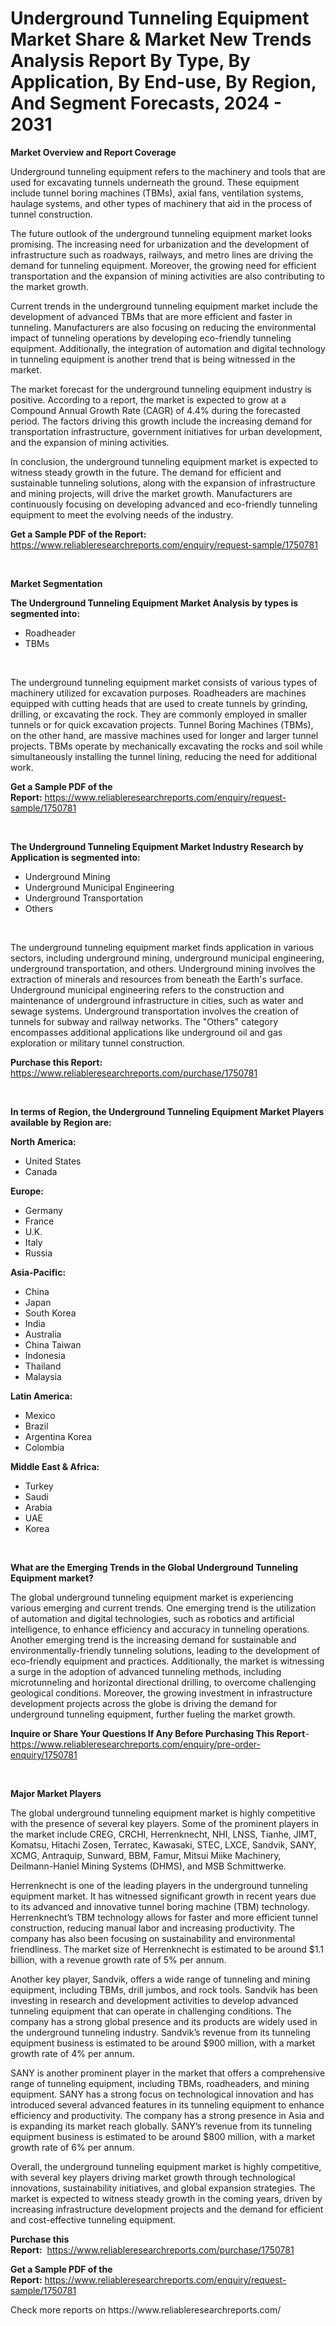<p><h1>Underground Tunneling Equipment Market Share & Market New Trends Analysis Report By Type, By Application, By End-use, By Region, And Segment Forecasts, 2024 - 2031</h1></p><p><strong>Market Overview and Report Coverage</strong></p>
<p><p>Underground tunneling equipment refers to the machinery and tools that are used for excavating tunnels underneath the ground. These equipment include tunnel boring machines (TBMs), axial fans, ventilation systems, haulage systems, and other types of machinery that aid in the process of tunnel construction.</p><p>The future outlook of the underground tunneling equipment market looks promising. The increasing need for urbanization and the development of infrastructure such as roadways, railways, and metro lines are driving the demand for tunneling equipment. Moreover, the growing need for efficient transportation and the expansion of mining activities are also contributing to the market growth.</p><p>Current trends in the underground tunneling equipment market include the development of advanced TBMs that are more efficient and faster in tunneling. Manufacturers are also focusing on reducing the environmental impact of tunneling operations by developing eco-friendly tunneling equipment. Additionally, the integration of automation and digital technology in tunneling equipment is another trend that is being witnessed in the market.</p><p>The market forecast for the underground tunneling equipment industry is positive. According to a report, the market is expected to grow at a Compound Annual Growth Rate (CAGR) of 4.4% during the forecasted period. The factors driving this growth include the increasing demand for transportation infrastructure, government initiatives for urban development, and the expansion of mining activities.</p><p>In conclusion, the underground tunneling equipment market is expected to witness steady growth in the future. The demand for efficient and sustainable tunneling solutions, along with the expansion of infrastructure and mining projects, will drive the market growth. Manufacturers are continuously focusing on developing advanced and eco-friendly tunneling equipment to meet the evolving needs of the industry.</p></p>
<p><strong>Get a Sample PDF of the Report:</strong> <a href="https://www.reliableresearchreports.com/enquiry/request-sample/1750781">https://www.reliableresearchreports.com/enquiry/request-sample/1750781</a></p>
<p>&nbsp;</p>
<p><strong>Market Segmentation</strong></p>
<p><strong>The Underground Tunneling Equipment Market Analysis by types is segmented into:</strong></p>
<p><ul><li>Roadheader</li><li>TBMs</li></ul></p>
<p>&nbsp;</p>
<p><p>The underground tunneling equipment market consists of various types of machinery utilized for excavation purposes. Roadheaders are machines equipped with cutting heads that are used to create tunnels by grinding, drilling, or excavating the rock. They are commonly employed in smaller tunnels or for quick excavation projects. Tunnel Boring Machines (TBMs), on the other hand, are massive machines used for longer and larger tunnel projects. TBMs operate by mechanically excavating the rocks and soil while simultaneously installing the tunnel lining, reducing the need for additional work.</p></p>
<p><strong>Get a Sample PDF of the Report:</strong>&nbsp;<a href="https://www.reliableresearchreports.com/enquiry/request-sample/1750781">https://www.reliableresearchreports.com/enquiry/request-sample/1750781</a></p>
<p>&nbsp;</p>
<p><strong>The Underground Tunneling Equipment Market Industry Research by Application is segmented into:</strong></p>
<p><ul><li>Underground Mining</li><li>Underground Municipal Engineering</li><li>Underground Transportation</li><li>Others</li></ul></p>
<p>&nbsp;</p>
<p><p>The underground tunneling equipment market finds application in various sectors, including underground mining, underground municipal engineering, underground transportation, and others. Underground mining involves the extraction of minerals and resources from beneath the Earth's surface. Underground municipal engineering refers to the construction and maintenance of underground infrastructure in cities, such as water and sewage systems. Underground transportation involves the creation of tunnels for subway and railway networks. The "Others" category encompasses additional applications like underground oil and gas exploration or military tunnel construction.</p></p>
<p><strong>Purchase this Report:</strong>&nbsp; <a href="https://www.reliableresearchreports.com/purchase/1750781">https://www.reliableresearchreports.com/purchase/1750781</a></p>
<p>&nbsp;</p>
<p><strong>In terms of Region, the Underground Tunneling Equipment Market Players available by Region are:</strong></p>
<p>
    <p> <strong> North America: </strong>
        <ul>
            <li>United States</li>
            <li>Canada</li>
        </ul>
        </p> 
    <p> <strong> Europe: </strong>
        <ul>
            <li>Germany</li>
            <li>France</li>
            <li>U.K.</li>
            <li>Italy</li>
            <li>Russia</li>
        </ul>
        </p> 
    <p> <strong> Asia-Pacific: </strong>
        <ul>
            <li>China</li>
            <li>Japan</li>
            <li>South Korea</li>
            <li>India</li>
            <li>Australia</li>
            <li>China Taiwan</li>
            <li>Indonesia</li>
            <li>Thailand</li>
            <li>Malaysia</li>
        </ul>
        </p> 
    <p> <strong> Latin America: </strong>
        <ul>
            <li>Mexico</li>
            <li>Brazil</li>
            <li>Argentina Korea</li>
            <li>Colombia</li>
        </ul>
        </p> 
    <p> <strong> Middle East & Africa: </strong>
        <ul>
            <li>Turkey</li>
            <li>Saudi</li>
            <li>Arabia</li>
            <li>UAE</li>
            <li>Korea</li>
        </ul>
    </p>
    </p>
<p>&nbsp;</p>
<p><strong>What are the Emerging Trends in the Global Underground Tunneling Equipment market?</strong></p>
<p><p>The global underground tunneling equipment market is experiencing various emerging and current trends. One emerging trend is the utilization of automation and digital technologies, such as robotics and artificial intelligence, to enhance efficiency and accuracy in tunneling operations. Another emerging trend is the increasing demand for sustainable and environmentally-friendly tunneling solutions, leading to the development of eco-friendly equipment and practices. Additionally, the market is witnessing a surge in the adoption of advanced tunneling methods, including microtunneling and horizontal directional drilling, to overcome challenging geological conditions. Moreover, the growing investment in infrastructure development projects across the globe is driving the demand for underground tunneling equipment, further fueling the market growth.</p></p>
<p><strong>Inquire or Share Your Questions If Any Before Purchasing This Report</strong>- <a href="https://www.reliableresearchreports.com/enquiry/pre-order-enquiry/1750781">https://www.reliableresearchreports.com/enquiry/pre-order-enquiry/1750781</a></p>
<p>&nbsp;</p>
<p><strong>Major Market Players</strong></p>
<p><p>The global underground tunneling equipment market is highly competitive with the presence of several key players. Some of the prominent players in the market include CREG, CRCHI, Herrenknecht, NHI, LNSS, Tianhe, JIMT, Komatsu, Hitachi Zosen, Terratec, Kawasaki, STEC, LXCE, Sandvik, SANY, XCMG, Antraquip, Sunward, BBM, Famur, Mitsui Miike Machinery, Deilmann-Haniel Mining Systems (DHMS), and MSB Schmittwerke.</p><p>Herrenknecht is one of the leading players in the underground tunneling equipment market. It has witnessed significant growth in recent years due to its advanced and innovative tunnel boring machine (TBM) technology. Herrenknecht’s TBM technology allows for faster and more efficient tunnel construction, reducing manual labor and increasing productivity. The company has also been focusing on sustainability and environmental friendliness. The market size of Herrenknecht is estimated to be around $1.1 billion, with a revenue growth rate of 5% per annum.</p><p>Another key player, Sandvik, offers a wide range of tunneling and mining equipment, including TBMs, drill jumbos, and rock tools. Sandvik has been investing in research and development activities to develop advanced tunneling equipment that can operate in challenging conditions. The company has a strong global presence and its products are widely used in the underground tunneling industry. Sandvik’s revenue from its tunneling equipment business is estimated to be around $900 million, with a market growth rate of 4% per annum.</p><p>SANY is another prominent player in the market that offers a comprehensive range of tunneling equipment, including TBMs, roadheaders, and mining equipment. SANY has a strong focus on technological innovation and has introduced several advanced features in its tunneling equipment to enhance efficiency and productivity. The company has a strong presence in Asia and is expanding its market reach globally. SANY’s revenue from its tunneling equipment business is estimated to be around $800 million, with a market growth rate of 6% per annum.</p><p>Overall, the underground tunneling equipment market is highly competitive, with several key players driving market growth through technological innovations, sustainability initiatives, and global expansion strategies. The market is expected to witness steady growth in the coming years, driven by increasing infrastructure development projects and the demand for efficient and cost-effective tunneling equipment.</p></p>
<p><strong>Purchase this Report:</strong>&nbsp;&nbsp;<a href="https://www.reliableresearchreports.com/purchase/1750781">https://www.reliableresearchreports.com/purchase/1750781</a></p>
<p></p>
<p><strong>Get a Sample PDF of the Report:</strong>&nbsp;<a href="https://www.reliableresearchreports.com/enquiry/request-sample/1750781">https://www.reliableresearchreports.com/enquiry/request-sample/1750781</a></p>
<p>Check more reports on https://www.reliableresearchreports.com/</p>